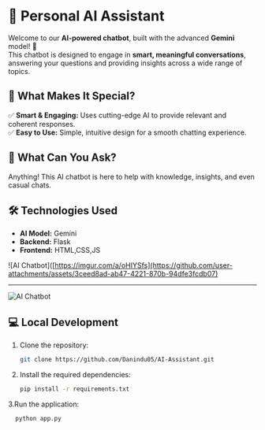 # 🤖 Personal AI Assistant  

Welcome to our **AI-powered chatbot**, built with the advanced **Gemini** model! 🚀  
This chatbot is designed to engage in **smart, meaningful conversations**, answering your questions and providing insights across a wide range of topics.

## 🌟 What Makes It Special?  

✅ **Smart & Engaging:** Uses cutting-edge AI to provide relevant and coherent responses.  
✅ **Easy to Use:** Simple, intuitive design for a smooth chatting experience.  


## 🤔 What Can You Ask?  

Anything! This AI chatbot is here to help with knowledge, insights, and even casual chats.  

## 🛠️ Technologies Used  

- **AI Model:** Gemini 
- **Backend:** Flask  
- **Frontend:** HTML,CSS,JS

![AI Chatbot]([https://imgur.com/a/oHIYSfs](https://github.com/user-attachments/assets/3ceed8ad-ab47-4221-870b-94dfe3fcdb07) 



---



![AI Chatbot](https://github-production-user-asset-6210df.s3.amazonaws.com/179435939/420569472-0d5b7a0b-2723-4c85-be6b-0dcb3ea3fe4d.png?X-Amz-Algorithm=AWS4-HMAC-SHA256&X-Amz-Credential=AKIAVCODYLSA53PQK4ZA%2F20250308%2Fus-east-1%2Fs3%2Faws4_request&X-Amz-Date=20250308T065712Z&X-Amz-Expires=300&X-Amz-Signature=b89d71947a6c78bdb07674ff74434aa33eaf7ff5dca705a00dbd07e86b74d235&X-Amz-SignedHeaders=host) 


## 💻 Local Development  
1. Clone the repository:
   ```sh
   git clone https://github.com/Danindu05/AI-Assistant.git
2. Install the required dependencies:
   ```sh
   pip install -r requirements.txt
 3.Run the application:
 ```sh
   python app.py
 
